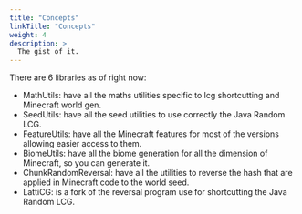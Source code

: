 ```yaml
---
title: "Concepts"
linkTitle: "Concepts"
weight: 4
description: >
  The gist of it.
---
```


There are 6 libraries as of right now:
- MathUtils: have all the maths utilities specific to lcg shortcutting and Minecraft world gen.
- SeedUtils: have all the seed utilities to use correctly the Java Random LCG.
- FeatureUtils: have all the Minecraft features for most of the versions allowing easier access to them.
- BiomeUtils: have all the biome generation for all the dimension of Minecraft, so you can generate it.
- ChunkRandomReversal: have all the utilities to reverse the hash that are applied in Minecraft code to the world seed.
- LattiCG: is a fork of the reversal program use for shortcutting the Java Random LCG.

